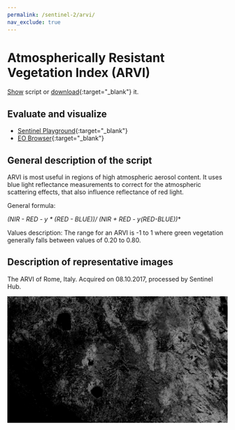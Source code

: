 ```yaml
---
permalink: /sentinel-2/arvi/
nav_exclude: true
---
```


# Atmospherically Resistant Vegetation Index (ARVI)

<a href="#" id='togglescript'>Show</a> script or [download](script.js){:target="_blank"} it.
<div id='script_view' style="display:none">
{% highlight javascript %}
{% include_relative script.js %}
{% endhighlight %}
</div>

## Evaluate and visualize
 - [Sentinel Playground](https://apps.sentinel-hub.com/sentinel-playground/?source=S2&lat=42.190118425644556&lng=11.9970703125&zoom=11&preset=CUSTOM&layers=B01,B02,B03&maxcc=6&gain=1.0&gamma=1.0&time=2018-05-01%7C2018-11-07&atmFilter=&showDates=false&evalscript=Ly8KLy8gQXRtb3NwaGVyaWNhbGx5IFJlc2lzdGFudCBWZWdldGF0aW9uIEluZGV4ICAgKGFiYnJ2LiBBUlZJKQovLwovLyBHZW5lcmFsIGZvcm11bGE6IChOSVIgLSBSRUQgLSB5ICogKFJFRCAtIEJMVUUpKS8gKE5JUiArIFJFRCAtIHkqKFJFRC1CTFVFKSkKLy8KLy8gVVJMIGh0dHBzOi8vd3d3LmluZGV4ZGF0YWJhc2UuZGUvZGIvc2ktc2luZ2xlLnBocD9zZW5zb3JfaWQ9OTYmcnNpbmRleF9pZD00Ci8vCgovLyBJbml0aWFsaXplIHBhcmFtZXRlcnMKbGV0IHkgPSAwLjEwNjsKbGV0IGluZGV4ID0gKEIwOSAtIEIwNCAtIHkgKiAoQjA0IC0gQjAyKSkgLyAoQjA5ICsgQjA0IC0geSAqIChCMDQgLSBCMDIpKTsKCnJldHVybltpbmRleF07){:target="_blank"} 
 - [EO Browser](https://apps.sentinel-hub.com/eo-browser/?lat=42.3641&lng=12.1880&zoom=10&time=2017-10-08&preset=CUSTOM&datasource=Sentinel-2%20L1C&layers=B01,B02,B03&evalscript=Ly8KLy8gQXRtb3NwaGVyaWNhbGx5IFJlc2lzdGFudCBWZWdldGF0aW9uIEluZGV4ICAgKGFiYnJ2LiBBUlZJKQovLwovLyBHZW5lcmFsIGZvcm11bGE6IChOSVIgLSBSRUQgLSB5ICogKFJFRCAtIEJMVUUpKS8gKE5JUiArIFJFRCAtIHkqKFJFRC1CTFVFKSkKLy8KLy8gVVJMIGh0dHBzOi8vd3d3LmluZGV4ZGF0YWJhc2UuZGUvZGIvc2ktc2luZ2xlLnBocD9zZW5zb3JfaWQ9OTYmcnNpbmRleF9pZD00Ci8vCgovLyBJbml0aWFsaXplIHBhcmFtZXRlcnMKbGV0IHkgPSAwLjEwNjsKbGV0IGluZGV4ID0gKEIwOSAtIEIwNCAtIHkgKiAoQjA0IC0gQjAyKSkgLyAoQjA5ICsgQjA0IC0geSAqIChCMDQgLSBCMDIpKTsKCnJldHVybltpbmRleF07){:target="_blank"}
## General description of the script

ARVI is most useful in regions of high atmospheric aerosol content. It uses blue light reflectance measurements to correct for the atmospheric scattering effects, that also influence reflectance of red light.

General formula: 

**(NIR - RED - y * (RED - BLUE))/ (NIR + RED - y*(RED-BLUE))**

Values description: The range for an ARVI is -1 to 1 where green vegetation generally falls between values of 0.20 to 0.80.

## Description of representative images

The ARVI of Rome, Italy. Acquired on 08.10.2017, processed by Sentinel Hub. 

![ARVI](fig/fig1.png)



